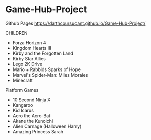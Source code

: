 # Game-Hub-Project

Github Pages
https://darthcoursucant.github.io/Game-Hub-Project/


CHILDREN
- Forza Horizon 4
- Kingdom Hearts III
- Kirby and the Forgotten Land
- Kirby Star Allies
- Lego 2K Drive
- Mario + Rabbids Sparks of Hope
- Marvel's Spider-Man: Miles Morales
- Minecraft


Platform Games
- 10 Second Ninja X
- Kangaroo
- Kid Icarus
- Aero the Acro-Bat
- Akane the Kunoichi
- Alien Carnage (Halloween Harry)
- Amazing Princess Sarah